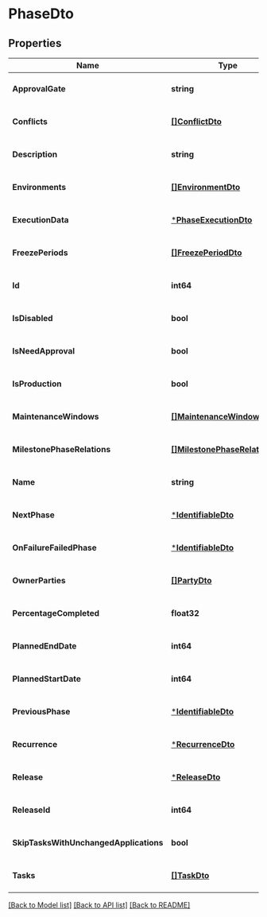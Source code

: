 # PhaseDto

## Properties
Name | Type | Description | Notes
------------ | ------------- | ------------- | -------------
**ApprovalGate** | **string** |  | [optional] [default to null]
**Conflicts** | [**[]ConflictDto**](ConflictDto.md) |  | [optional] [default to null]
**Description** | **string** |  | [optional] [default to null]
**Environments** | [**[]EnvironmentDto**](EnvironmentDto.md) |  | [optional] [default to null]
**ExecutionData** | [***PhaseExecutionDto**](PhaseExecutionDto.md) |  | [optional] [default to null]
**FreezePeriods** | [**[]FreezePeriodDto**](FreezePeriodDto.md) |  | [optional] [default to null]
**Id** | **int64** |  | [optional] [default to null]
**IsDisabled** | **bool** |  | [optional] [default to null]
**IsNeedApproval** | **bool** |  | [optional] [default to null]
**IsProduction** | **bool** |  | [optional] [default to null]
**MaintenanceWindows** | [**[]MaintenanceWindowDto**](MaintenanceWindowDto.md) |  | [optional] [default to null]
**MilestonePhaseRelations** | [**[]MilestonePhaseRelationDto**](MilestonePhaseRelationDto.md) |  | [optional] [default to null]
**Name** | **string** |  | [optional] [default to null]
**NextPhase** | [***IdentifiableDto**](IdentifiableDto.md) |  | [optional] [default to null]
**OnFailureFailedPhase** | [***IdentifiableDto**](IdentifiableDto.md) |  | [optional] [default to null]
**OwnerParties** | [**[]PartyDto**](PartyDto.md) |  | [optional] [default to null]
**PercentageCompleted** | **float32** |  | [optional] [default to null]
**PlannedEndDate** | **int64** |  | [optional] [default to null]
**PlannedStartDate** | **int64** |  | [optional] [default to null]
**PreviousPhase** | [***IdentifiableDto**](IdentifiableDto.md) |  | [optional] [default to null]
**Recurrence** | [***RecurrenceDto**](RecurrenceDto.md) |  | [optional] [default to null]
**Release** | [***ReleaseDto**](ReleaseDto.md) |  | [optional] [default to null]
**ReleaseId** | **int64** |  | [optional] [default to null]
**SkipTasksWithUnchangedApplications** | **bool** |  | [optional] [default to null]
**Tasks** | [**[]TaskDto**](TaskDto.md) |  | [optional] [default to null]

[[Back to Model list]](../README.md#documentation-for-models) [[Back to API list]](../README.md#documentation-for-api-endpoints) [[Back to README]](../README.md)


